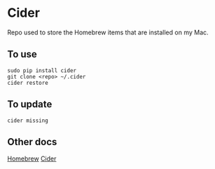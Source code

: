 # Cider

Repo used to store the Homebrew items that are installed on my Mac.

## To use

    sudo pip install cider
    git clone <repo> ~/.cider
    cider restore

## To update

    cider missing

## Other docs

[Homebrew](http://brew.sh)
[Cider](https://github.com/msanders/cider)
